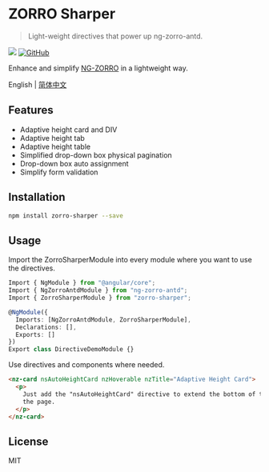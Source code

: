 # ZORRO Sharper

> Light-weight directives that power up ng-zorro-antd.

[![](https://img.shields.io/npm/v/zorro-sharper)](https://www.npmjs.com/package/zorro-sharper)
[![GitHub](https://img.shields.io/github/license/1-2-3/zorro-sharper)](https://github.com/1-2-3/zorro-sharper#License)

Enhance and simplify [NG-ZORRO](https://github.com/NG-ZORRO/ng-zorro-antd) in a lightweight way.

English | [简体中文](README.md)

## Features

- Adaptive height card and DIV
- Adaptive height tab
- Adaptive height table
- Simplified drop-down box physical pagination
- Drop-down box auto assignment
- Simplify form validation

## Installation

```sh
npm install zorro-sharper --save
```

## Usage

Import the ZorroSharperModule into every module where you want to use the directives.

```ts
Import { NgModule } from "@angular/core";
Import { NgZorroAntdModule } from "ng-zorro-antd";
Import { ZorroSharperModule } from "zorro-sharper";

@NgModule({
  Imports: [NgZorroAntdModule, ZorroSharperModule],
  Declarations: [],
  Exports: []
})
Export class DirectiveDemoModule {}
```

Use directives and components where needed.

```html
<nz-card nsAutoHeightCard nzHoverable nzTitle="Adaptive Height Card">
  <p>
    Just add the "nsAutoHeightCard" directive to extend the bottom of the nz-card to the bottom of
    the page.
  </p>
</nz-card>
```

## License

MIT

